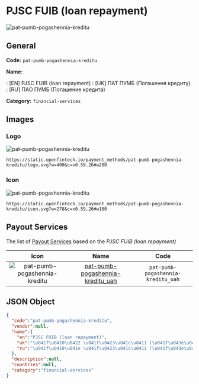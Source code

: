 
# PJSC FUIB (loan repayment) 
![pat-pumb-pogashennia-kreditu](https://static.openfintech.io/payment_methods/pat-pumb-pogashennia-kreditu/logo.svg?w=400&c=v0.59.26#w200)  

## General 
**Code:** `pat-pumb-pogashennia-kreditu` 
 
**Name:** 
 
:	[EN] PJSC FUIB (loan repayment) 
:	[UK] ПАТ ПУМБ (Погашення кредиту) 
:	[RU] ПАО ПУМБ (Погашение кредита) 
 
**Category:** `financial-services` 
 

## Images 

### Logo 
![pat-pumb-pogashennia-kreditu](https://static.openfintech.io/payment_methods/pat-pumb-pogashennia-kreditu/logo.svg?w=400&c=v0.59.26#w200)  

```
https://static.openfintech.io/payment_methods/pat-pumb-pogashennia-kreditu/logo.svg?w=400&c=v0.59.26#w200
```  

### Icon 
![pat-pumb-pogashennia-kreditu](https://static.openfintech.io/payment_methods/pat-pumb-pogashennia-kreditu/icon.svg?w=278&c=v0.59.26#w100)  

```
https://static.openfintech.io/payment_methods/pat-pumb-pogashennia-kreditu/icon.svg?w=278&c=v0.59.26#w100
```  

## Payout Services 
 
The list of [Payout Services](/payout-services/) based on the _PJSC FUIB (loan repayment)_ 

|Icon|Name|Code| 
|:---:|:---:|:---:| 
|![pat-pumb-pogashennia-kreditu](https://static.openfintech.io/payout_methods/pat-pumb-pogashennia-kreditu/icon.png?w=278&c=v0.59.26#w40) |[pat-pumb-pogashennia-kreditu_uah](/payout-services/pat-pumb-pogashennia-kreditu_uah/)|`pat-pumb-pogashennia-kreditu_uah`| 
 

## JSON Object 

```json
{
  "code":"pat-pumb-pogashennia-kreditu",
  "vendor":null,
  "name":{
    "en":"PJSC FUIB (loan repayment)",
    "uk":"\u041f\u0410\u0422 \u041f\u0423\u041c\u0411 (\u041f\u043e\u0433\u0430\u0448\u0435\u043d\u043d\u044f \u043a\u0440\u0435\u0434\u0438\u0442\u0443)",
    "ru":"\u041f\u0410\u041e \u041f\u0423\u041c\u0411 (\u041f\u043e\u0433\u0430\u0448\u0435\u043d\u0438\u0435 \u043a\u0440\u0435\u0434\u0438\u0442\u0430)"
  },
  "description":null,
  "countries":null,
  "category":"financial-services"
}
```  
